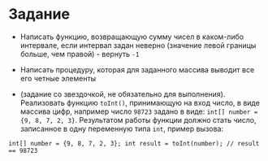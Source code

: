 # Задание
* Написать функцию, возвращающую сумму чисел в каком-либо интервале, если интервал задан неверно (значение левой границы больше, чем правой) - вернуть `-1`

- Написать процедуру, которая для заданного массива выводит все его четные
элементы

- (задание со звездочкой, не обязательно для выполнения). Реализовать функцию
`toInt()`, принимающую на вход число, в виде массива цифр, например число `98723`
задано в виде: `int[] number = {9, 8, 7, 2, 3}`. Результатом работы функции должно
стать число, записанное в одну переменную типа `int`, пример вызова:

`int[] number = {9, 8, 7, 2, 3};
int result = toInt(number); // result == 98723`